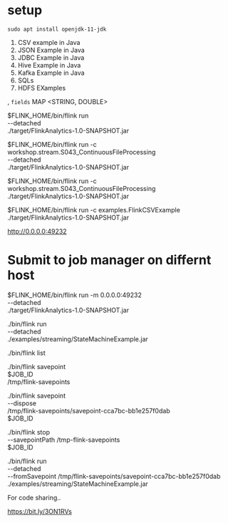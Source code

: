 
# setup 
 
```
sudo apt install openjdk-11-jdk

```

 

1. CSV example in Java
2. JSON Example in Java
3. JDBC Example in Java
4. Hive Example in Java
5. Kafka Example in Java
6. SQLs
7. HDFS EXamples 

,
`fields` MAP <STRING, DOUBLE>


$FLINK_HOME/bin/flink run \
--detached \
./target/FlinkAnalytics-1.0-SNAPSHOT.jar




$FLINK_HOME/bin/flink run -c workshop.stream.S043_ContinuousFileProcessing \
--detached \
./target/FlinkAnalytics-1.0-SNAPSHOT.jar



$FLINK_HOME/bin/flink run -c workshop.stream.S043_ContinuousFileProcessing \
./target/FlinkAnalytics-1.0-SNAPSHOT.jar


$FLINK_HOME/bin/flink run -c examples.FlinkCSVExample \
./target/FlinkAnalytics-1.0-SNAPSHOT.jar


http://0.0.0.0:49232

# Submit to job manager on differnt host

$FLINK_HOME/bin/flink run  -m 0.0.0.0:49232 \
--detached \
./target/FlinkAnalytics-1.0-SNAPSHOT.jar


./bin/flink run \
--detached \
./examples/streaming/StateMachineExample.jar

./bin/flink list

./bin/flink savepoint \
$JOB_ID \
/tmp/flink-savepoints

./bin/flink savepoint \
--dispose \
/tmp/flink-savepoints/savepoint-cca7bc-bb1e257f0dab \
$JOB_ID

./bin/flink stop \
--savepointPath /tmp-flink-savepoints \
$JOB_ID

./bin/flink run \
--detached \
--fromSavepoint /tmp/flink-savepoints/savepoint-cca7bc-bb1e257f0dab \
./examples/streaming/StateMachineExample.jar


For code sharing..

https://bit.ly/3ON1RVs

